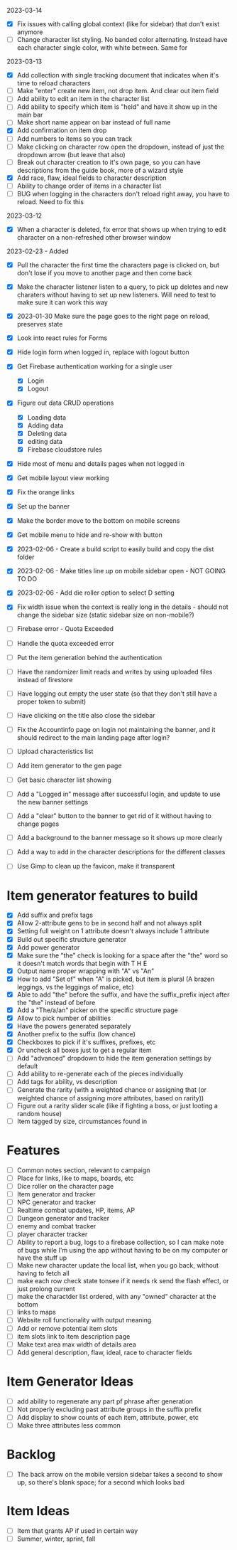 2023-03-14

- [x] Fix issues with calling global context (like for sidebar) that don't exist anymore
- [ ] Change character list styling. No banded color alternating. Instead have each character single color, with white between. Same for 

2023-03-13

- [x] Add collection with single tracking document that indicates when it's time to reload characters
- [ ] Make "enter" create new item, not drop item. And clear out item field
- [ ] Add ability to edit an item in the character list
- [ ] Add ability to specify which item is "held" and have it show up in the main bar
- [ ] Make short name appear on bar instead of full name
- [x] Add confirmation on item drop
- [ ] Add numbers to items so you can track
- [ ] Make clicking on character row open the dropdown, instead of just the dropdown arrow (but leave that also)
- [ ] Break out character creation to it's own page, so you can have descriptions from the guide book, more of a wizard style
- [x] Add race, flaw, ideal fields to character description
- [ ] Ability to change order of items in a character list
- [ ] BUG when logging in the characters don't reload right away, you have to reload. Need to fix this

2023-03-12

- [x] When a character is deleted, fix error that shows up when trying to edit character on a non-refreshed other browser window

2023-02-23 - Added
- [x] Pull the character the first time the characters page is clicked on, but don't lose if you move to another page and then come back
- [x] Make the character listener listen to a query, to pick up deletes and new charaters without having to set up new listeners. Will need to test to make sure it can work this way


- [x] 2023-01-30 Make sure the page goes to the right page on reload, preserves state
- [x] Look into react rules for Forms
- [x] Hide login form when logged in, replace with logout button
- [x] Get Firebase authentication working for a single user
  - [x] Login
  - [x] Logout
- [x] Figure out data CRUD operations
  - [x] Loading data
  - [x] Adding data
  - [x] Deleting data
  - [x] editing data
  - [x] Firebase cloudstore rules
- [x] Hide most of menu and details pages when not logged in
- [x] Get mobile layout view working
- [x] Fix the orange links
- [x] Set up the banner
- [x] Make the border move to the bottom on mobile screens
- [x] Get mobile menu to hide and re-show with button
- [x] 2023-02-06 - Create a build script to easily build and copy the dist folder
- [x] 2023-02-06 - Make titles line up on mobile sidebar open - NOT GOING TO DO
- [x] 2023-02-06 - Add die roller option to select D setting
- [x] Fix width issue when the context is really long in the details - should not change the sidebar size (static sidebar size on non-mobile?)

- [ ] Firebase error - Quota Exceeded
- [ ] Handle the quota exceeded error
- [ ] Put the item generation behind the authentication
- [ ] Have the randomizer limit reads and writes by using uploaded files instead of firestore

- [ ] Have logging out empty the user state (so that they don't still have a proper token to submit)
- [ ] Have clicking on the title also close the sidebar
- [ ] Fix the Accountinfo page on login not maintaining the banner, and it should redirect to the main landing page after login?
- [ ] Upload characteristics list
- [ ] Add item generator to the gen page
- [ ] Get basic character list showing
- [ ] Add a "Logged in" message after successful login, and update to use the new banner settings
- [ ] Add a "clear" button to the banner to get rid of it without having to change pages
- [ ] Add a background to the banner message so it shows up more clearly
- [ ] Add a way to add in the character descriptions for the different classes
- [ ] Use Gimp to clean up the favicon, make it transparent

# Item generator features to build
- [x] Add suffix and prefix tags
- [x] Allow 2-attribute gens to be in second half and not always split
- [x] Setting full weight on 1 attribute doesn't always include 1 attribute
- [x] Build out specific structure generator
- [x] Add power generator
- [x] Make sure the "the" check is looking for a space after the "the" word so it doesn't match words that begin with T H E
- [x] Output name proper wrapping with "A" vs "An"
- [x] How to add "Set of" when "A" is picked, but item is plural (A brazen leggings, vs the leggings of malice, etc)
- [x] Able to add "the" before the suffix, and have the suffix_prefix inject after the "the" instead of before
- [x] Add a "The/a/an" picker on the specific structure page
- [x] Allow to pick number of abilities
- [x] Have the powers generated separately
- [x] Another prefix to the suffix (low chance)
- [x] Checkboxes to pick if it's suffixes, prefixes, etc
- [x] Or uncheck all boxes just to get a regular item
- [ ] Add "advanced" dropdown to hide the item generation settings by default
- [ ] Add ability to re-generate each of the pieces individually
- [ ] Add tags for ability, vs description
- [ ] Generate the rarity (with a weighted chance or assigning that (or weighted chance of assigning more attributes, based on rarity))
- [ ] Figure out a rarity slider scale (like if fighting a boss, or just looting a random house)
- [ ] Item tagged by size, circumstances found in

# Features
- [ ] Common notes section, relevant to campaign
- [ ] Place for links, like to maps, boards, etc
- [ ] Dice roller on the character page
- [ ] Item generator and tracker
- [ ] NPC generator and tracker
- [ ] Realtime combat updates, HP, items, AP
- [ ] Dungeon generator and tracker
- [ ] enemy and combat tracker
- [ ] player character tracker
- [ ] Ability to report a bug, logs to a firebase collection, so I can make note of bugs while I'm using the app without having to be on my computer or have the stuff up
- [ ] Make new character update the local list, when you go back, without having to fetch all
- [ ] make each row check state tonsee if it needs rk send the flash effect, or just prolong current
- [ ] make the charactder list ordered, with any "owned" character at the bottom
- [ ] links to maps
- [ ] Website roll functionality with output meaning
- [ ] Add or remove potential item slots
- [ ] item slots link to item description page 
- [ ] Make text area max width of details area
- [ ] Add general description, flaw, ideal, race to character fields

# Item Generator Ideas
- [ ] add ability to regenerate any part pf phrase after generation
- [ ] Not properly excluding past attribute groups in the suffix prefix
- [ ] Add display to show counts of each item, attribute, power, etc
- [ ] Make three attributes less common

# Backlog
- [ ] The back arrow on the mobile version sidebar takes a second to show up, so there's blank space; for a second which looks bad

# Item Ideas
- [ ] Item that grants AP if used in certain way
- [ ] Summer, winter, sprint, fall